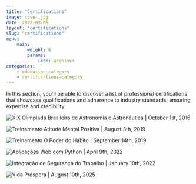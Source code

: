 ```yaml
---
title: "Certifications"
image: cover.jpg
date: 2022-03-06
layout: "certifications"
slug: "certifications"
menu:
    main:
        weight: 6
        params: 
            icon: archives
categories:
    - education-category
    - certifications-category
---
```


In this section, you'll be able to discover a list of professional certifications that showcase qualifications and adherence to industry standards, ensuring expertise and credibility.

<!-- Hugo theme Stack supports the creation of interactive image galleries using Markdown. It's powered by [PhotoSwipe](https://photoswipe.com/) and its syntax was inspired by [Typlog](https://typlog.com/).

To use this feature, the image must be in the same directory as the Markdown file, as it uses Hugo's page bundle feature to read the dimensions of the image. **External images are not supported.** -->

<!-- ## Syntax

```markdown
### Test 1
![Image 1](1.jpg)
```

```markdown
### Test 2
![Image 2](2.jpg)
``` -->

![XIX Olímpiada Brasileira de Astronomia e Astronáutica | October 1st, 2016](img/01.png) 

![Treinamento Atitude Mental Positiva | August 3th, 2019](img/02.png) 

![Treinamento O Poder do Hábito | September 14th, 2019](img/03.png) 

![Aplicações Web com Python | April 9th, 2022](img/04.png)

![Integração de Segurança do Trabalho | January 10th, 2022](img/05.png)

![Vida Próspera | August 10th, 2025](img/06.png)

<!-- > Photo by [mymind](https://unsplash.com/@mymind) and [Luke Chesser](https://unsplash.com/@lukechesser) on [Unsplash](https://unsplash.com/) -->